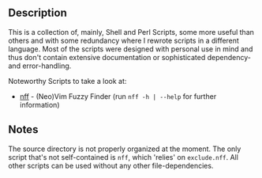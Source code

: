 ## Description
This is a collection of, mainly, Shell and Perl Scripts, some more useful than
others and with some redundancy where I rewrote scripts in a different language.
Most of the scripts were designed with personal use in mind and thus don't
contain extensive documentation or sophisticated dependency- and error-handling.

Noteworthy Scripts to take a look at:
* [nff](htts://www.gitlab.com/fell_/Scripts/nff) - (Neo)Vim Fuzzy Finder (run
`nff -h | --help` for further information)

## Notes
The source directory is not properly organized at the moment. The only script
that's not self-contained is `nff`, which 'relies' on `exclude.nff`. All other
scripts can be used without any other file-dependencies.
